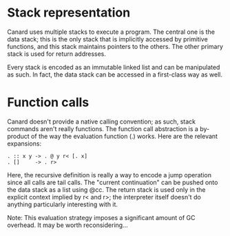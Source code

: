 # Stack representation

Canard uses multiple stacks to execute a program. The central one is the data stack; this is the only stack that is implicitly accessed by primitive functions, and this stack maintains
pointers to the others. The other primary stack is used for return addresses.

Every stack is encoded as an immutable linked list and can be manipulated as such. In fact, the data stack can be accessed in a first-class way as well.

# Function calls

Canard doesn't provide a native calling convention; as such, stack commands aren't really functions. The function call abstraction is a by-product of the way the evaluation function (.) works.
Here are the relevant expansions:

    . :: x y -> . @ y r< [. x]
    . []     -> . r>

Here, the recursive definition is really a way to encode a jump operation since all calls are tail calls. The "current continuation" can be pushed onto the data stack as a list using @cc. The
return stack is used only in the explicit context implied by r< and r>; the interpreter itself doesn't do anything particularly interesting with it.

Note: This evaluation strategy imposes a significant amount of GC overhead. It may be worth reconsidering...